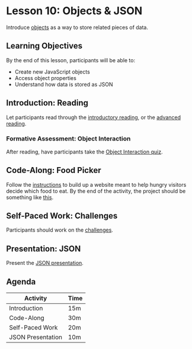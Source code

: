 # Lesson 10: Objects & JSON
Introduce [objects](https://www.w3schools.com/js/js_objects.asp) as a way to store related pieces of data.

## Learning Objectives
By the end of this lesson, participants will be able to:

- Create new JavaScript objects
- Access object properties
- Understand how data is stored as JSON

## Introduction: Reading
Let participants read through the [introductory reading](https://www.w3schools.com/js/js_objects.asp), or the [advanced reading](https://javascript.info/object).

### Formative Assessment: Object Interaction
After reading, have participants take the [Object Interaction quiz](TODO).

## Code-Along: Food Picker
Follow the [instructions](FoodPickerCodeAlong.md) to build up a website meant to help hungry visitors decide which food to eat. By the end of the activity, the project should be something like [this](https://replit.com/@HylandOutreach/FoodPickerComplete#script.js).

## Self-Paced Work: Challenges
Participants should work on the [challenges](ObjectsChallenges.md).

## Presentation: JSON
Present the [JSON presentation](IntroductionToJson.pptx).
 
## Agenda

| Activity | Time |
|-|-|
| Introduction | 15m |
| Code-Along | 30m |
| Self-Paced Work | 20m |
| JSON Presentation | 10m |
